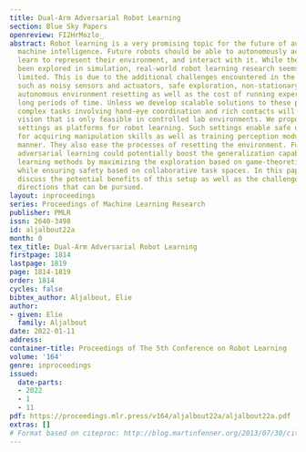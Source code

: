 ```yaml
---
title: Dual-Arm Adversarial Robot Learning
section: Blue Sky Papers
openreview: FI2HrMozlo_
abstract: Robot learning is a very promising topic for the future of automation and
  machine intelligence. Future robots should be able to autonomously acquire skills,
  learn to represent their environment, and interact with it. While these topics have
  been explored in simulation, real-world robot learning research seems to be still
  limited. This is due to the additional challenges encountered in the real-world,
  such as noisy sensors and actuators, safe exploration, non-stationary dynamics,
  autonomous environment resetting as well as the cost of running experiments for
  long periods of time. Unless we develop scalable solutions to these problems, learning
  complex tasks involving hand-eye coordination and rich contacts will remain an untouched
  vision that is only feasible in controlled lab environments. We propose Dual-Arm
  settings as platforms for robot learning. Such settings enable safe data collection
  for acquiring manipulation skills as well as training perception modules in a robot-supervised
  manner. They also ease the processes of resetting the environment. Furthermore,
  adversarial learning could potentially boost the generalization capability of robot
  learning methods by maximizing the exploration based on game-theoretic objectives
  while ensuring safety based on collaborative task spaces. In this paper, we will
  discuss the potential benefits of this setup as well as the challenges and research
  directions that can be pursued.
layout: inproceedings
series: Proceedings of Machine Learning Research
publisher: PMLR
issn: 2640-3498
id: aljalbout22a
month: 0
tex_title: Dual-Arm Adversarial Robot Learning
firstpage: 1814
lastpage: 1819
page: 1814-1819
order: 1814
cycles: false
bibtex_author: Aljalbout, Elie
author:
- given: Elie
  family: Aljalbout
date: 2022-01-11
address:
container-title: Proceedings of The 5th Conference on Robot Learning
volume: '164'
genre: inproceedings
issued:
  date-parts:
  - 2022
  - 1
  - 11
pdf: https://proceedings.mlr.press/v164/aljalbout22a/aljalbout22a.pdf
extras: []
# Format based on citeproc: http://blog.martinfenner.org/2013/07/30/citeproc-yaml-for-bibliographies/
---
```

